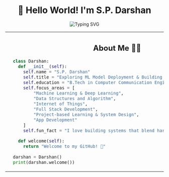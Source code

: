 <h1 align="center">
  👋 Hello World! I'm S.P. Darshan
</h1>

<p align="center">
  <img src="https://readme-typing-svg.demolab.com?font=Fira+Code&size=22&pause=1000&color=00FF00&center=true&vCenter=true&width=600&lines=ML+%26+DL+Enthusiast;Full+Stack+Developer;IoT+Engineer;Exploring+Mobile+App+Development" alt="Typing SVG" />
</p>

<table>
<tr>
<td width="40%">
  
<h2 align="center"> About Me 🧑‍💻</h2>

```python
  class Darshan:
    def __init__(self):
      self.name = "S.P. Darshan"
      self.title = "Exploring ML Model Deployment & Building IoT Devices"
      self.education = "B.Tech in Computer Communication Engineering"
      self.focus_areas = [
          "Machine Learning & Deep Learning",
          "Data Structures and Algorithm",
          "Internet of Things",
          "Full Stack Development",
          "Project-based Learning & System Design",
          "App Development"
      ]
      self.fun_fact = "I love building systems that blend hardware, ML & automation!"

    def welcome(self):
      return "Welcome to my GitHub! 🏁"
  
  darshan = Darshan()
  print(darshan.welcome())
```
</td>
<td width="60%" align="center">
  <img src="https://media3.giphy.com/media/v1.Y2lkPTc5MGI3NjExcWd4ZGdob3U4cW8zNHkwZDZoaHpvbWV2ZXAxaGllMG1wMDRmcmg1biZlcD12MV9pbnRlcm5hbF9naWZfYnlfaWQmY3Q9Zw/qgQUggAC3Pfv687qPC/giphy.gif" width="300" />
</td>
</tr>
</table>



